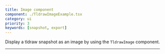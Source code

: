 ```yaml
---
title: Image component
component: ./TldrawImageExample.tsx
category: ui
priority: 3
keywords: [snapshot, export]
---
```


Display a tldraw snapshot as an image by using the `TldrawImage` component.

---
